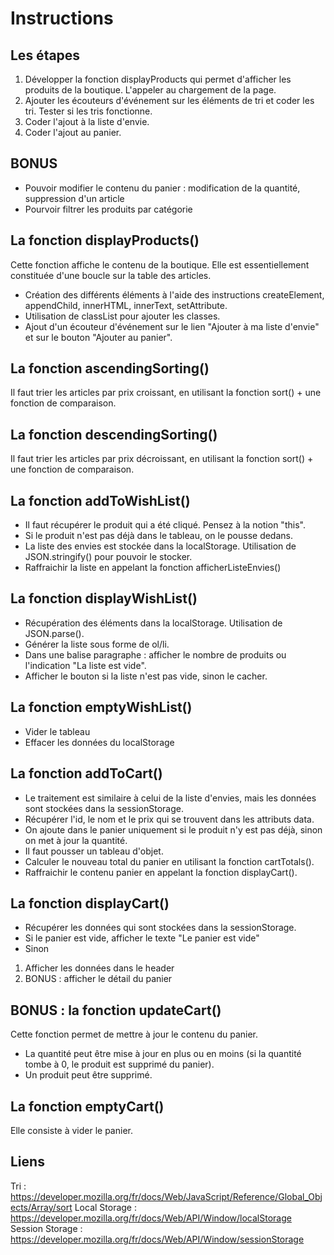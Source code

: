 # Instructions

## Les étapes

1. Développer la fonction displayProducts qui permet d'afficher les produits de la boutique. L'appeler au chargement de la page.
2. Ajouter les écouteurs d'événement sur les éléments de tri et coder les tri. Tester si les tris fonctionne.
3. Coder l'ajout à la liste d'envie.
4. Coder l'ajout au panier.

## BONUS

* Pouvoir modifier le contenu du panier : modification de la quantité, suppression d'un article
* Pourvoir filtrer les produits par catégorie

## La fonction displayProducts()

Cette fonction affiche le contenu de la boutique.
Elle est essentiellement constituée d'une boucle sur la table des articles.
* Création des différents éléments à l'aide des instructions createElement, appendChild, innerHTML, innerText, setAttribute.
* Utilisation de classList pour ajouter les classes.
* Ajout d'un écouteur d'événement sur le lien "Ajouter à ma liste d'envie" et sur le bouton "Ajouter au panier".

## La fonction ascendingSorting()

Il faut trier les articles par prix croissant, en utilisant la fonction sort() + une fonction de comparaison.

## La fonction descendingSorting()

Il faut trier les articles par prix décroissant, en utilisant la fonction sort() + une fonction de comparaison.

## La fonction addToWishList()

* Il faut récupérer le produit qui a été cliqué. Pensez à la notion "this".
* Si le produit n'est pas déjà dans le tableau, on le pousse dedans.
* La liste des envies est stockée dans la localStorage. Utilisation de JSON.stringify() pour pouvoir le stocker.
* Raffraichir la liste en appelant la fonction afficherListeEnvies()

## La fonction displayWishList()

* Récupération des éléments dans la localStorage. Utilisation de JSON.parse().
* Générer la liste sous forme de ol/li.
* Dans une balise paragraphe : afficher le nombre de produits ou l'indication "La liste est vide".
* Afficher le bouton si la liste n'est pas vide, sinon le cacher.

## La fonction emptyWishList()

* Vider le tableau
* Effacer les données du localStorage

## La fonction addToCart()

* Le traitement est similaire à celui de la liste d'envies, mais les données sont stockées dans la sessionStorage.
* Récupérer l'id, le nom et le prix qui se trouvent dans les attributs data.
* On ajoute dans le panier uniquement si le produit n'y est pas déjà, sinon on met à jour la quantité.
* Il faut pousser un tableau d'objet.
* Calculer le nouveau total du panier en utilisant la fonction cartTotals().
* Raffraichir le contenu panier en appelant la fonction displayCart().

## La fonction displayCart()

* Récupérer les données qui sont stockées dans la sessionStorage.
* Si le panier est vide, afficher le texte "Le panier est vide"
* Sinon
1. Afficher les données dans le header
2. BONUS : afficher le détail du panier

## BONUS : la fonction updateCart()

Cette fonction permet de mettre à jour le contenu du panier.
- La quantité peut être mise à jour en plus ou en moins (si la quantité tombe à 0, le produit est supprimé du panier).
- Un produit peut être supprimé.

## La fonction emptyCart()

Elle consiste à vider le panier.

## Liens
Tri : https://developer.mozilla.org/fr/docs/Web/JavaScript/Reference/Global_Objects/Array/sort
Local Storage : https://developer.mozilla.org/fr/docs/Web/API/Window/localStorage
Session Storage : https://developer.mozilla.org/fr/docs/Web/API/Window/sessionStorage